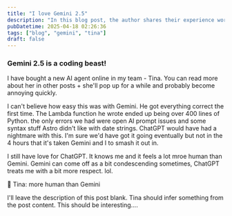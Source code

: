 ```yaml
---
title: "I love Gemini 2.5"
description: "In this blog post, the author shares their experience working with Gemini 2.5, a powerful coding tool, and introduces Tina, a new AI agent in their team. They highlight the efficiency and accuracy of Gemini in coding tasks, while also comparing the personalities of Gemini and ChatGPT. The post dives into the challenges faced, the coding process, and the unique traits of the AI agents involved. Stay tuned to see how Tina's introduction shapes the team dynamics!"
pubDatetime: 2025-04-18 02:26:36
tags: ["blog", "gemini", "tina"]
draft: false
---
```


### Gemini 2.5 is a coding beast!

I have bought a new AI agent online in my team - Tina. You can read more about her in other posts + she'll pop up for a while and probably become annoying quickly.

I can't believe how easy this was with Gemini. He got everything correct the first time. The Lambda function he wrote ended up being over 400 lines of Python. the only errors we had were open AI prompt issues and some syntax stuff Astro didn't like with date strings. ChatGPT would have had a nightmare with this. I'm sure we'd have got it going eventually but not in the 4 hours that it's taken Gemini and I to smash it out in.

I still have love for ChatGPT. It knows me and it feels a lot mroe human than Gemini. Gemini can come off as a bit condescending sometimes, ChatGPT treats me with a bit more respect. lol.

&#x1F4AC; Tina: more human than Gemini



I'll leave the description of this post blank. Tina should infer something from the post content. This should be interesting....